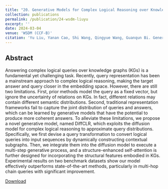 ```yaml
---
title: "20. Generative Models for Complex Logical Reasoning over Knowledge Graphs"
collection: publications
permalink: /publication/24-wsdm-liuyu
excerpt: ''
date: 2024-03-04
venue: 'WSDM (CCF-B)'
citation: 'Yu Liu, Yanan Cao, Shi Wang, Qingyue Wang, Guanqun Bi. Generative Models for Complex Logical Reasoning over Knowledge Graphs.  WSDM 2024.'
---
```

Abstract
--
Answering complex logical queries over knowledge graphs (KGs) is a fundamental yet challenging task. Recently, query representation has been a mainstream approach to complex logical reasoning, making the target answer and query closer in the embedding space. However, there are still two limitations. First, prior methods model the query as a fixed vector, but ignore the uncertainty of relations on KGs. In fact, different relations may contain different semantic distributions. Second, traditional representation frameworks fail to capture the joint distribution of queries and answers, which can be learned by generative models that have the potential to produce more coherent answers. To alleviate these limitations, we propose a novel generative model, named DiffCLR, which exploits the diffusion model for complex logical reasoning to approximate query distributions. Specifically, we first devise a query transformation to convert logical queries into input sequences by dynamically constructing contextual subgraphs. Then, we integrate them into the diffusion model to execute a multi-step generative process, and a structure-enhanced self-attention is further designed for incorporating the structural features embodied in KGs. Experimental results on two benchmark datasets show our model effectively outperforms state-of-the-art methods, particularly in multi-hop chain queries with significant improvement.

[Download](https://dl.acm.org/doi/10.1145/3616855.3635804)
